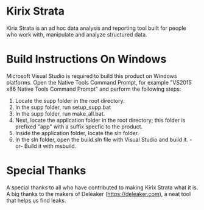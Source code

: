 # Kirix Strata

Kirix Strata is an ad hoc data analysis and reporting tool built for people who work with, manipulate and analyze structured data.

# Build Instructions On Windows

Microsoft Visual Studio is required to build this product on Windows platforms. Open the Native Tools Command Prompt, for example "VS2015 x86 Native Tools Command Prompt" and perform the following steps:

1) Locate the supp folder in the root directory.
2) In the supp folder, run setup_supp.bat
3) In the supp folder, run make_all.bat.
4) Next, locate the application folder in the root directory; this folder is prefixed "app" with a suffix specfic to the product.
5) Inside the application folder, locate the sln folder.
6) In the sln folder, open the build.sln file with Visual Studio and build it.
   -or-
   Build it with msbuild.

# Special Thanks

A special thanks to all who have contributed to making Kirix Strata what it is. A big thanks to the makers of Deleaker (https://deleaker.com), a neat tool that helps us find leaks.
